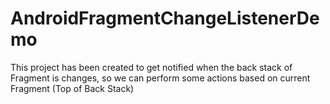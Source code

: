 # AndroidFragmentChangeListenerDemo

This project has been created to get notified when the back stack of Fragment is changes, so we can perform some actions based on current Fragment (Top of Back Stack)
